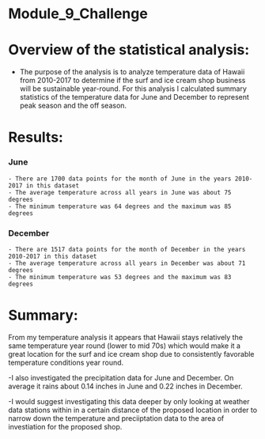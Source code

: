 # Module_9_Challenge

# Overview of the statistical analysis:
  - The purpose of the analysis is to analyze temperature data of Hawaii from 2010-2017 to determine if the surf and ice cream shop business will be sustainable year-round. For this analysis I calculated summary statistics of the temperature data for June and December to represent peak season and the off season. 

# Results:
  ### June
    - There are 1700 data points for the month of June in the years 2010-2017 in this dataset
    - The average temperature across all years in June was about 75 degrees
    - The minimum temperature was 64 degrees and the maximum was 85 degrees
    
  ### December
    - There are 1517 data points for the month of December in the years 2010-2017 in this dataset
    - The average temperature across all years in December was about 71 degrees
    - The minimum temperature was 53 degrees and the maximum was 83 degrees
# Summary:
From my temperature analysis it appears that Hawaii stays relatively the same temperature year round (lower to mid 70s) which would make it a great location for the surf and ice cream shop due to consistently favorable temperature conditions year round.  

-I also investigated the precipitation data for June and December. On average it rains about 0.14 inches in June and 0.22 inches in December. 

-I would suggest investigating this data deeper by only looking at weather data stations within in a certain distance of the proposed location in order to narrow down the temperature and preciiptation data to the area of investiation for the proposed shop. 
